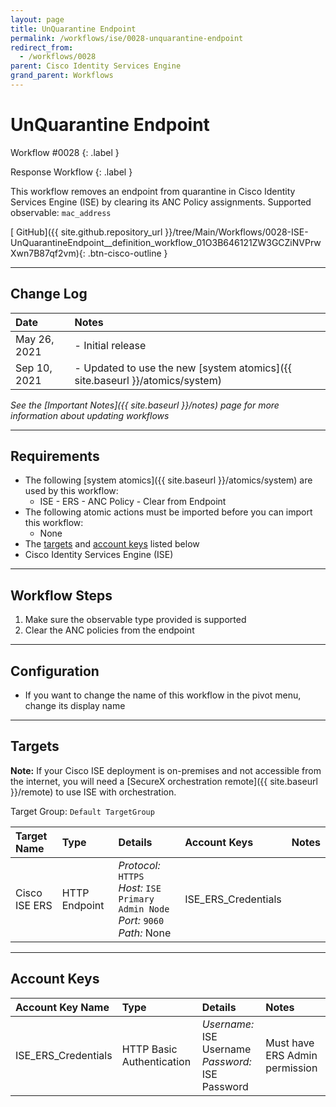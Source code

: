 ```yaml
---
layout: page
title: UnQuarantine Endpoint
permalink: /workflows/ise/0028-unquarantine-endpoint
redirect_from:
  - /workflows/0028
parent: Cisco Identity Services Engine
grand_parent: Workflows
---
```


# UnQuarantine Endpoint
<div markdown="1">
Workflow #0028
{: .label }

Response Workflow
{: .label }
</div>

This workflow removes an endpoint from quarantine in Cisco Identity Services Engine (ISE) by clearing its ANC Policy assignments. Supported observable: `mac_address`

[<i class="fab fa-github mr-1"></i> GitHub]({{ site.github.repository_url }}/tree/Main/Workflows/0028-ISE-UnQuarantineEndpoint__definition_workflow_01O3B646121ZW3GCZiNVPrwXwn7B87qf2vm){: .btn-cisco-outline }

---

## Change Log

| Date | Notes |
|:-----|:------|
| May 26, 2021 | - Initial release |
| Sep 10, 2021 | - Updated to use the new [system atomics]({{ site.baseurl }}/atomics/system) |

_See the [Important Notes]({{ site.baseurl }}/notes) page for more information about updating workflows_

---

## Requirements
* The following [system atomics]({{ site.baseurl }}/atomics/system) are used by this workflow:
	* ISE - ERS - ANC Policy - Clear from Endpoint
* The following atomic actions must be imported before you can import this workflow:
	* None
* The [targets](#targets) and [account keys](#account-keys) listed below
* Cisco Identity Services Engine (ISE)

---

## Workflow Steps
1. Make sure the observable type provided is supported
1. Clear the ANC policies from the endpoint

---

## Configuration
* If you want to change the name of this workflow in the pivot menu, change its display name

---

## Targets
**Note:** If your Cisco ISE deployment is on-premises and not accessible from the internet, you will need a [SecureX orchestration remote]({{ site.baseurl }}/remote) to use ISE with orchestration.

Target Group: `Default TargetGroup`

| Target Name | Type | Details | Account Keys | Notes |
|:------------|:-----|:--------|:-------------|:------|
| Cisco ISE ERS | HTTP Endpoint | _Protocol:_ `HTTPS`<br />_Host:_ `ISE Primary Admin Node`<br />_Port:_ `9060`<br />_Path:_ None | ISE_ERS_Credentials | |

---

## Account Keys

| Account Key Name | Type | Details | Notes |
|:-----------------|:-----|:--------|:------|
| ISE_ERS_Credentials | HTTP Basic Authentication | _Username:_ ISE Username<br />_Password:_ ISE Password | Must have ERS Admin permission |

